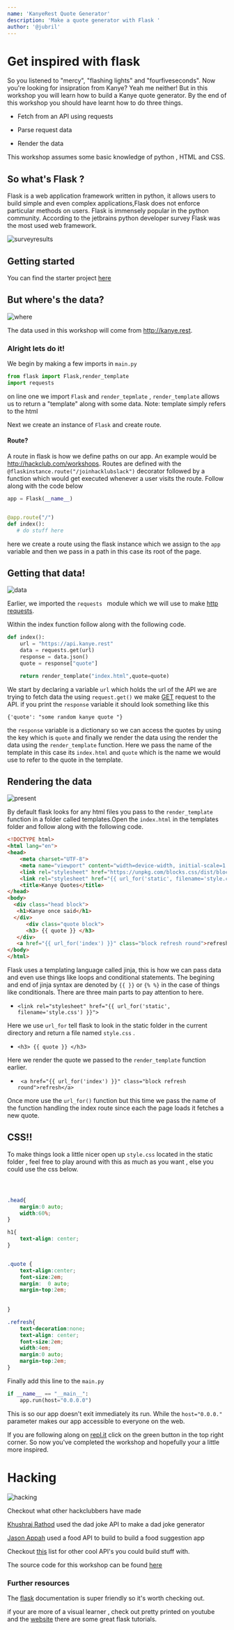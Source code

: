 ```yaml
---
name: 'KanyeRest Quote Generator'
description: 'Make a quote generator with Flask '
author: '@jubril'
---
```


# Get inspired with flask

So you listened to "mercy", "flashing lights" and "fourfiveseconds". Now you're looking for insipration from Kanye? Yeah me neither! But in this workshop you will learn how to build a Kanye quote generator. By the end of this workshop you should have learnt how to do three things.

- Fetch from an API using requests

- Parse request data

- Render the data

This workshop assumes some basic knowledge of python , HTML and CSS.

## So what's Flask ?

Flask is a web application framework written in python, it allows users to build simple and even complex applications,Flask does not enforce particular methods on users. Flask is immensely popular in the python community. According to the jetbrains python developer survey
Flask was the most used web framework.

![surveyresults](https://cloud-j79fh1cen.vercel.app/0image.png)

## Getting started

You can find the starter project [here](https://repl.it/@JubrilOyetunji/kanyerest)

## But where's the data?

![where](https://cloud-c2egtgknk.vercel.app/0where.gif)

The data used in this workshop will come from http://kanye.rest.

### Alright lets do it!

We begin by making a few imports in `main.py`

```python
from flask import Flask,render_template
import requests

```

on line one we import `Flask` and `render_tepmlate` , `render_template` allows us to return a "template" along with some data.
Note: template simply refers to the html

Next we create an instance of `Flask` and create route.

#### Route?

A route in flask is how we define paths on our app. An example would be http://hackclub.com/workshops.
Routes are defined with the `@flaskinstance.route("/joinhacklubslack")` decorator followed by a function which would get executed whenever a user visits the route. Follow along with the code below

```python
app = Flask(__name__)


@app.route("/")
def index():
   # do stuff here
```

here we create a route using the flask instance which we assign to the `app` variable and then we pass in a path in this case its root of the page.

## Getting that data!

![data](https://cloud-qlxdganfz.vercel.app/0image.png)

Earlier, we imported the `requests ` module which we will use to make [http requests](https://developer.mozilla.org/en-US/docs/Web/HTTP/Messages).

Within the index function follow along with the following code.

```python
def index():
    url = "https://api.kanye.rest"
    data = requests.get(url)
    response = data.json()
    quote = response["quote"]

    return render_template("index.html",quote=quote)
```

We start by declaring  a variable `url` which holds the url of the API we are trying to fetch data the using `request.get()` we make [GET](https://developer.mozilla.org/en-US/docs/Web/HTTP/Methods/GET) request to the API. if you print the `response` variable it should look something like this

`{'quote': "some random kanye quote "}`

the `response` variable is a dictionary so we can access the quotes by using the key which is `quote`
and finally we render the data using the render the data using the `render_template` function. Here we pass the name of the template in this case its `index.html` and `quote` which is the name we would use to refer to the quote in the template.

## Rendering the data

![present](https://cloud-8ec0u6szu.vercel.app/0garfield.gif)

By default flask looks for any html files you pass to the `render_template ` function in a folder called templates.Open the `index.html` in the templates folder and follow along with the following code.

```html
<!DOCTYPE html>
<html lang="en">
<head>
    <meta charset="UTF-8">
    <meta name="viewport" content="width=device-width, initial-scale=1.0">
    <link rel="stylesheet" href="https://unpkg.com/blocks.css/dist/blocks.min.css" />
    <link rel="stylesheet" href="{{ url_for('static', filename='style.css') }}">
    <title>Kanye Quotes</title>
</head>
<body>
  <div class="head block">
   <h1>Kanye once said</h1>
  </div>
      <div class="quote block">
      <h3> {{ quote }} </h3>
   </div>
   <a href="{{ url_for('index') }}" class="block refresh round">refresh</a>
</body>
</html>
```

Flask uses a templating language called jinja, this is how we can pass data and even use things like loops and conditional statements. The begining and end of jinja syntax are denoted by `{{ }}` or `{% %}` in the case of things like conditionals. There are three main parts to pay attention to here.

- `<link rel="stylesheet" href="{{ url_for('static', filename='style.css') }}">`

Here we use `url_for` tell flask to look in the static folder in the current directory and return a file named `style.css` .

- `<h3> {{ quote }} </h3>`

Here we render the quote we passed to the `render_template` function earlier.

- ` <a href="{{ url_for('index') }}" class="block refresh round">refresh</a>`

Once more use the `url_for()` function but this time we pass the name of the function handling the index route since each the page loads it fetches a new quote.


## CSS!!

To make things look a little nicer open up `style.css` located in the static folder , feel free to play around with this as much as you want , else you could use the css below.

```CSS



.head{
    margin:0 auto;
    width:60%;
}

h1{
    text-align: center;
}


.quote { 
    text-align:center;
    font-size:2em;
    margin:  0 auto;
    margin-top:2em;
  
    
}

.refresh{
    text-decoration:none;
    text-align: center;
    font-size:2em;
    width:4em;
    margin:0 auto;
    margin-top:2em;
}

```

Finally add this line to the `main.py`

```python
if __name__ == "__main__":
    app.run(host="0.0.0.0")
```

This is so our app doesn't exit immediately its run. While the `host="0.0.0."` parameter makes our app accessible to everyone on the web. 

 If you are following along on [repl.it](https://repl.it) click on the green button in the top right corner. So now you've completed the workshop and hopefully your a little more inspired.

# Hacking

![hacking](https://cloud-hjufepegf.vercel.app/0hacker_cat.gif)

Checkout what other hackclubbers have made

[Khushraj Rathod](https://repl.it/@KhushrajRathod/RandomJokeGenerator#main.py) used the dad joke API to make a dad joke generator

[Jason Appah](https://repl.it/@JasonAntwiAppah/kanyerest2#main.py) used a food API to build to build a food suggestion app

Checkout [this](https://apilist.fun) list for other cool API's you could build stuff with.

The source code for this workshop can be found [here](https://github.com/s1ntaxe770r/KQG)

### Further resources

The [flask](https://flask.palletsprojects.com/en/1.1.x/) documentation is super friendly so it's worth checking out.

if your are more of a visual learner , check out pretty printed on youtube and the [website](https://prettyprinted.com) there are some great flask tutorials.

